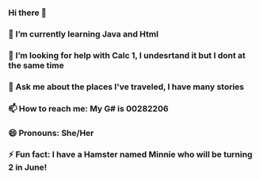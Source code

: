 ### Hi there 👋
### 🌱 I’m currently learning Java and Html
### 🤔 I’m looking for help with Calc 1, I undesrtand it but I dont at the same time
### 💬 Ask me about the places I've traveled, I have many stories
### 📫 How to reach me: My G# is 00282206
### 😄 Pronouns: She/Her
### ⚡ Fun fact: I have a Hamster named Minnie who will be turning 2 in June!


